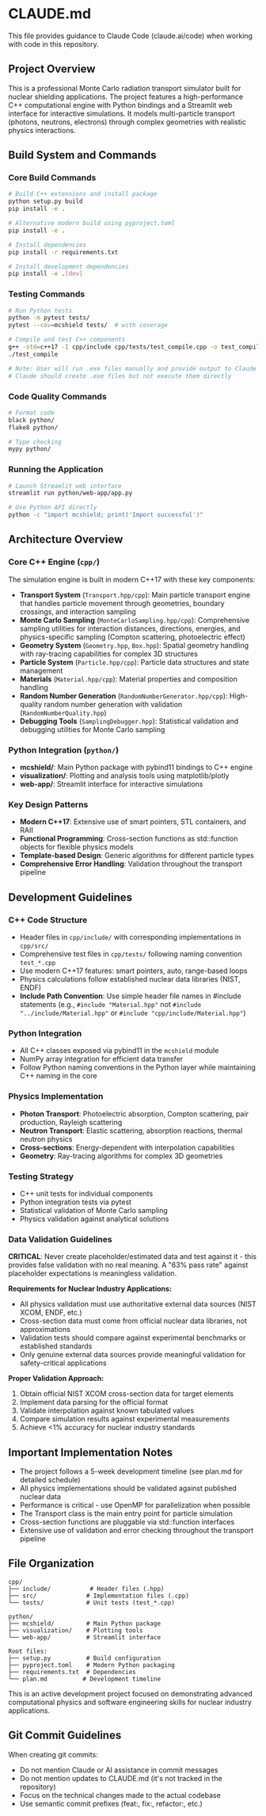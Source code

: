 # CLAUDE.md

This file provides guidance to Claude Code (claude.ai/code) when working with code in this repository.

## Project Overview

This is a professional Monte Carlo radiation transport simulator built for nuclear shielding applications. The project features a high-performance C++ computational engine with Python bindings and a Streamlit web interface for interactive simulations. It models multi-particle transport (photons, neutrons, electrons) through complex geometries with realistic physics interactions.

## Build System and Commands

### Core Build Commands

```bash
# Build C++ extensions and install package
python setup.py build
pip install -e .

# Alternative modern build using pyproject.toml
pip install -e .

# Install dependencies
pip install -r requirements.txt

# Install development dependencies
pip install -e .[dev]
```

### Testing Commands

```bash
# Run Python tests
python -m pytest tests/
pytest --cov=mcshield tests/  # with coverage

# Compile and test C++ components
g++ -std=c++17 -I cpp/include cpp/tests/test_compile.cpp -o test_compile
./test_compile

# Note: User will run .exe files manually and provide output to Claude
# Claude should create .exe files but not execute them directly
```

### Code Quality Commands

```bash
# Format code
black python/
flake8 python/

# Type checking
mypy python/
```

### Running the Application

```bash
# Launch Streamlit web interface
streamlit run python/web-app/app.py

# Use Python API directly
python -c "import mcshield; print('Import successful')"
```

## Architecture Overview

### Core C++ Engine (`cpp/`)

The simulation engine is built in modern C++17 with these key components:

- **Transport System** (`Transport.hpp/cpp`): Main particle transport engine that handles particle movement through geometries, boundary crossings, and interaction sampling
- **Monte Carlo Sampling** (`MonteCarloSampling.hpp/cpp`): Comprehensive sampling utilities for interaction distances, directions, energies, and physics-specific sampling (Compton scattering, photoelectric effect)
- **Geometry System** (`Geometry.hpp`, `Box.hpp`): Spatial geometry handling with ray-tracing capabilities for complex 3D structures
- **Particle System** (`Particle.hpp/cpp`): Particle data structures and state management
- **Materials** (`Material.hpp/cpp`): Material properties and composition handling
- **Random Number Generation** (`RandomNumberGenerator.hpp/cpp`): High-quality random number generation with validation (`RandomNumberQuality.hpp`)
- **Debugging Tools** (`SamplingDebugger.hpp`): Statistical validation and debugging utilities for Monte Carlo sampling

### Python Integration (`python/`)

- **mcshield/**: Main Python package with pybind11 bindings to C++ engine
- **visualization/**: Plotting and analysis tools using matplotlib/plotly
- **web-app/**: Streamlit interface for interactive simulations

### Key Design Patterns

- **Modern C++17**: Extensive use of smart pointers, STL containers, and RAII
- **Functional Programming**: Cross-section functions as std::function objects for flexible physics models
- **Template-based Design**: Generic algorithms for different particle types
- **Comprehensive Error Handling**: Validation throughout the transport pipeline

## Development Guidelines

### C++ Code Structure

- Header files in `cpp/include/` with corresponding implementations in `cpp/src/`
- Comprehensive test files in `cpp/tests/` following naming convention `test_*.cpp`
- Use modern C++17 features: smart pointers, auto, range-based loops
- Physics calculations follow established nuclear data libraries (NIST, ENDF)
- **Include Path Convention**: Use simple header file names in #include statements (e.g., `#include "Material.hpp"` not `#include "../include/Material.hpp"` or `#include "cpp/include/Material.hpp"`)

### Python Integration

- All C++ classes exposed via pybind11 in the `mcshield` module
- NumPy array integration for efficient data transfer
- Follow Python naming conventions in the Python layer while maintaining C++ naming in the core

### Physics Implementation

- **Photon Transport**: Photoelectric absorption, Compton scattering, pair production, Rayleigh scattering
- **Neutron Transport**: Elastic scattering, absorption reactions, thermal neutron physics
- **Cross-sections**: Energy-dependent with interpolation capabilities
- **Geometry**: Ray-tracing algorithms for complex 3D geometries

### Testing Strategy

- C++ unit tests for individual components
- Python integration tests via pytest
- Statistical validation of Monte Carlo sampling
- Physics validation against analytical solutions

### Data Validation Guidelines

**CRITICAL**: Never create placeholder/estimated data and test against it - this provides false validation with no real meaning. A "63% pass rate" against placeholder expectations is meaningless validation.

**Requirements for Nuclear Industry Applications:**
- All physics validation must use authoritative external data sources (NIST XCOM, ENDF, etc.)
- Cross-section data must come from official nuclear data libraries, not approximations
- Validation tests should compare against experimental benchmarks or established standards
- Only genuine external data sources provide meaningful validation for safety-critical applications

**Proper Validation Approach:**
1. Obtain official NIST XCOM cross-section data for target elements
2. Implement data parsing for the official format
3. Validate interpolation against known tabulated values
4. Compare simulation results against experimental measurements
5. Achieve <1% accuracy for nuclear industry standards

## Important Implementation Notes

- The project follows a 5-week development timeline (see plan.md for detailed schedule)
- All physics implementations should be validated against published nuclear data
- Performance is critical - use OpenMP for parallelization when possible
- The Transport class is the main entry point for particle simulation
- Cross-section functions are pluggable via std::function interfaces
- Extensive use of validation and error checking throughout the transport pipeline

## File Organization

```
cpp/
├── include/           # Header files (.hpp)
├── src/              # Implementation files (.cpp)  
└── tests/            # Unit tests (test_*.cpp)

python/
├── mcshield/         # Main Python package
├── visualization/    # Plotting tools
└── web-app/          # Streamlit interface

Root files:
├── setup.py          # Build configuration
├── pyproject.toml    # Modern Python packaging
├── requirements.txt  # Dependencies
└── plan.md          # Development timeline
```

This is an active development project focused on demonstrating advanced computational physics and software engineering skills for nuclear industry applications.

## Git Commit Guidelines

When creating git commits:
- Do not mention Claude or AI assistance in commit messages
- Do not mention updates to CLAUDE.md (it's not tracked in the repository)
- Focus on the technical changes made to the actual codebase
- Use semantic commit prefixes (feat:, fix:, refactor:, etc.)

